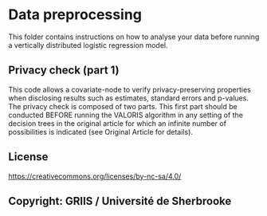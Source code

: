 # Data preprocessing

This folder contains instructions on how to analyse your data before running a vertically distributed logistic regression model.

## Privacy check (part 1)

This code allows a covariate-node to verify privacy-preserving properties when disclosing results such as estimates, standard errors and p-values.
The privacy check is composed of two parts. This first part should be conducted BEFORE running the VALORIS algorithm in any setting of the decision trees in the original article for which an infinite number of possibilities is indicated (see Original Article for details).

## License

https://creativecommons.org/licenses/by-nc-sa/4.0/

## Copyright: GRIIS / Université de Sherbrooke
